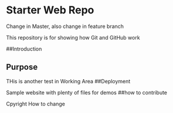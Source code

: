 # Starter Web Repo
Change in Master, also change in feature branch

This repository is for showing how Git and GitHub work

##Introduction

## Purpose

THis is another test in Working Area
##Deployment 

Sample website with plenty of files for demos
##how to contribute


Cpyright
How to change

